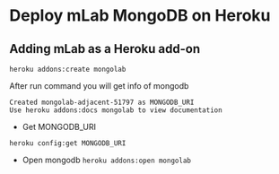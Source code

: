 # Deploy mLab MongoDB on Heroku

## Adding mLab as a Heroku add-on
`heroku addons:create mongolab`

After run command you will get info of mongodb
```
Created mongolab-adjacent-51797 as MONGODB_URI
Use heroku addons:docs mongolab to view documentation
```

- Get MONGODB_URI

`heroku config:get MONGODB_URI`

- Open mongodb 
`heroku addons:open mongolab`